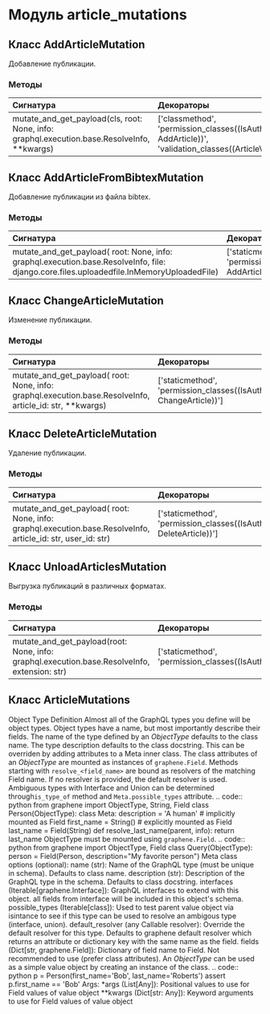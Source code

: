 # Модуль article_mutations



## Класс AddArticleMutation

Добавление публикации.

### Методы

| Сигнатура                                                                                   | Декораторы                                                                                                      | Описание |
| :------------------------------------------------------------------------------------------ | :-------------------------------------------------------------------------------------------------------------- | :------- |
| mutate_and_get_payload(cls, root: None, info: graphql.execution.base.ResolveInfo, **kwargs) | ['classmethod', 'permission_classes((IsAuthenticated, AddArticle))', 'validation_classes((ArticleValidator,))'] | -        |

## Класс AddArticleFromBibtexMutation

Добавление публикации из файла bibtex.

### Методы

| Сигнатура                                                                                                                                | Декораторы                                                            | Описание |
| :--------------------------------------------------------------------------------------------------------------------------------------- | :-------------------------------------------------------------------- | :------- |
| mutate_and_get_payload( root: None, info: graphql.execution.base.ResolveInfo, file: django.core.files.uploadedfile.InMemoryUploadedFile) | ['staticmethod', 'permission_classes((IsAuthenticated, AddArticle))'] | -        |

## Класс ChangeArticleMutation

Изменение публикации.

### Методы

| Сигнатура                                                                                                | Декораторы                                                               | Описание |
| :------------------------------------------------------------------------------------------------------- | :----------------------------------------------------------------------- | :------- |
| mutate_and_get_payload( root: None, info: graphql.execution.base.ResolveInfo, article_id: str, **kwargs) | ['staticmethod', 'permission_classes((IsAuthenticated, ChangeArticle))'] | -        |

## Класс DeleteArticleMutation

Удаление публикации.

### Методы

| Сигнатура                                                                                                    | Декораторы                                                               | Описание |
| :----------------------------------------------------------------------------------------------------------- | :----------------------------------------------------------------------- | :------- |
| mutate_and_get_payload( root: None, info: graphql.execution.base.ResolveInfo, article_id: str, user_id: str) | ['staticmethod', 'permission_classes((IsAuthenticated, DeleteArticle))'] | -        |

## Класс UnloadArticlesMutation

Выгрузка публикаций в различных форматах.

### Методы

| Сигнатура                                                                                    | Декораторы                                                 | Описание |
| :------------------------------------------------------------------------------------------- | :--------------------------------------------------------- | :------- |
| mutate_and_get_payload(root: None, info: graphql.execution.base.ResolveInfo, extension: str) | ['staticmethod', 'permission_classes((IsAuthenticated,))'] | -        |

## Класс ArticleMutations

Object Type Definition Almost all of the GraphQL types you define will be object types. Object types have a name, but most importantly describe their fields. The name of the type defined by an _ObjectType_ defaults to the class name. The type description defaults to the class docstring. This can be overriden by adding attributes to a Meta inner class. The class attributes of an _ObjectType_ are mounted as instances of ``graphene.Field``. Methods starting with ``resolve_<field_name>`` are bound as resolvers of the matching Field name. If no resolver is provided, the default resolver is used. Ambiguous types with Interface and Union can be determined through``is_type_of`` method and ``Meta.possible_types`` attribute. .. code:: python from graphene import ObjectType, String, Field class Person(ObjectType): class Meta: description = 'A human' # implicitly mounted as Field first_name = String() # explicitly mounted as Field last_name = Field(String) def resolve_last_name(parent, info): return last_name ObjectType must be mounted using ``graphene.Field``. .. code:: python from graphene import ObjectType, Field class Query(ObjectType): person = Field(Person, description="My favorite person") Meta class options (optional): name (str): Name of the GraphQL type (must be unique in schema). Defaults to class name. description (str): Description of the GraphQL type in the schema. Defaults to class docstring. interfaces (Iterable[graphene.Interface]): GraphQL interfaces to extend with this object. all fields from interface will be included in this object's schema. possible_types (Iterable[class]): Used to test parent value object via isintance to see if this type can be used to resolve an ambigous type (interface, union). default_resolver (any Callable resolver): Override the default resolver for this type. Defaults to graphene default resolver which returns an attribute or dictionary key with the same name as the field. fields (Dict[str, graphene.Field]): Dictionary of field name to Field. Not recommended to use (prefer class attributes). An _ObjectType_ can be used as a simple value object by creating an instance of the class. .. code:: python p = Person(first_name='Bob', last_name='Roberts') assert p.first_name == 'Bob' Args: *args (List[Any]): Positional values to use for Field values of value object **kwargs (Dict[str: Any]): Keyword arguments to use for Field values of value object